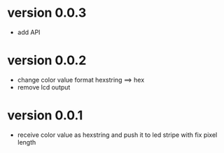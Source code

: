version 0.0.3
============
  - add API
   
version 0.0.2
============
  - change color value format hexstring ==> hex
  - remove lcd output

version 0.0.1
============

  - receive color value as hexstring and
    push it to led stripe with fix pixel length
